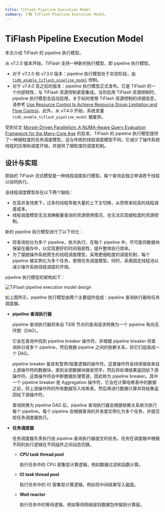 ```yaml
---
title: TiFlash Pipeline Execution Model
summary: 了解 TiFlash Pipeline Execution Model。
---
```


# TiFlash Pipeline Execution Model

本文介绍 TiFlash 的 pipeline 执行模型。

从 v7.2.0 版本开始，TiFlash 支持一种新的执行模型，即 pipeline 执行模型。

- 对于 v7.2.0 和 v7.3.0 版本：pipeline 执行模型处于实验阶段，由 [`tidb_enable_tiflash_pipeline_model`](https://docs.pingcap.com/tidb/v7.2/system-variables#tidb_enable_tiflash_pipeline_model-introduced-since-v720) 控制。
- 对于 v7.4.0 及之后的版本：pipeline 执行模型正式发布。它是 TiFlash 的一个内部特性，与 TiFlash 资源控制紧密集成。当你启用 TiFlash 资源控制时，pipeline 执行模型会自动启用。关于如何使用 TiFlash 资源控制的详细信息，请参考 [Use Resource Control to Achieve Resource Group Limitation and Flow Control](/tidb-resource-control-ru-groups.md#parameters-for-resource-control)。此外，从 v7.4.0 开始，系统变量 `tidb_enable_tiflash_pipeline_model` 被废弃。

受到论文 [Morsel-Driven Parallelism: A NUMA-Aware Query Evaluation Framework for the Many-Core Age](https://dl.acm.org/doi/10.1145/2588555.2610507) 的启发，TiFlash 的 pipeline 执行模型提供了一种细粒度的任务调度模型，这与传统的线程调度模型不同。它减少了操作系统线程的应用和调度开销，并提供了细粒度的调度机制。

## 设计与实现

原始的 TiFlash 流式模型是一种线程调度执行模型。每个查询会独立申请若干线程以协同执行。

该线程调度模型存在以下两个缺陷：

- 在高并发场景下，过多的线程导致大量的上下文切换，从而带来较高的线程调度成本。
- 线程调度模型无法准确衡量查询的资源使用情况，也无法实现细粒度的资源控制。

新的 pipeline 执行模型进行了以下优化：

- 将查询划分为多个 pipeline，依次执行。在每个 pipeline 中，尽可能将数据块保留在缓存中，以实现更好的时间局部性，提升整体执行效率。
- 为了摆脱操作系统原生的线程调度模型，采用更细粒度的调度机制，每个 pipeline 被实例化为多个任务，使用任务调度模型。同时，采用固定线程池以减少操作系统线程调度的开销。

pipeline 执行模型的架构如下：

![TiFlash pipeline execution model design](https://docs-download.pingcap.com/media/images/docs/tiflash/tiflash-pipeline-model.png)

如上图所示，pipeline 执行模型由两个主要组件组成：pipeline 查询执行器和任务调度器。

- **pipeline 查询执行器**

    pipeline 查询执行器将来自 TiDB 节点的查询请求转换为一个 pipeline 有向无环图（DAG）。

    它会在查询中找到 pipeline breaker 操作符，并根据 pipeline breaker 将查询拆分成多个 pipeline，然后根据 pipeline 之间的依赖关系，将它们组装成一个 DAG。

    pipeline breaker 是具有暂停/阻塞逻辑的操作符。这类操作符会持续接收来自上游操作符的数据块，直到全部数据块接收完毕，然后将处理结果返回给下游操作符。这类操作符会中断数据处理管道，因此称为 pipeline breaker。其中一个 pipeline breaker 是 Aggregation 操作符，它会在计算哈希表中的数据之前，将上游操作符的所有数据写入哈希表，然后再进行数据计算并将结果返回给下游操作符。

    查询转换为 pipeline DAG 后，pipeline 查询执行器会根据依赖关系依次执行每个 pipeline。每个 pipeline 会根据查询的并发度实例化为多个任务，并提交给任务调度器执行。

- **任务调度器**

    任务调度器负责执行由 pipeline 查询执行器提交的任务。任务在调度器中根据不同的执行逻辑在不同组件之间动态切换。

    - **CPU task thread pool**

        执行任务中的 CPU 密集型计算逻辑，例如数据过滤和函数计算。

    - **IO task thread pool**

        执行任务中的 IO 密集型计算逻辑，例如将中间结果写入磁盘。

    - **Wait reactor**

        执行任务中的等待逻辑，例如等待网络层将数据包传输到计算层。